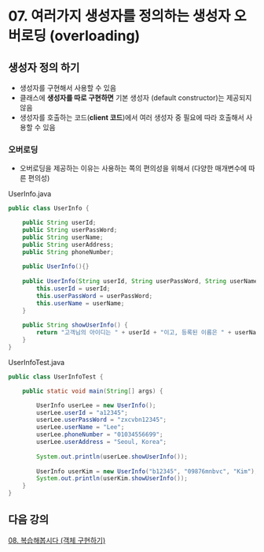 # 07. 여러가지 생성자를 정의하는 생성자 오버로딩 (overloading)

## 생성자 정의 하기

- 생성자를 구현해서 사용할 수 있음
- 클래스에 **생성자를 따로 구현하면** 기본 생성자 (default constructor)는 제공되지 않음
- 생성자를 호출하는 코드(**client 코드**)에서 여러 생성자 중 필요에 따라 호출해서 사용할 수 있음

### 오버로딩

- 오버로딩을 제공하는 이유는 사용하는 쪽의 편의성을 위해서 (다양한 매개변수에 따른 편의성)

UserInfo.java
```java
public class UserInfo {

	public String userId;
	public String userPassWord;
	public String userName;
	public String userAddress;
	public String phoneNumber;
	
	public UserInfo(){}
	
	public UserInfo(String userId, String userPassWord, String userName) {
		this.userId = userId;
		this.userPassWord = userPassWord;
		this.userName = userName;
	}
	
	public String showUserInfo() {
		return "고객님의 아이디는 " + userId + "이고, 등록된 이름은 " + userName + "입니다."; 
	}
}
```

UserInfoTest.java
```java
public class UserInfoTest {

	public static void main(String[] args) {

		UserInfo userLee = new UserInfo();
		userLee.userId = "a12345";
		userLee.userPassWord = "zxcvbn12345";
		userLee.userName = "Lee";
		userLee.phoneNumber = "01034556699";
		userLee.userAddress = "Seoul, Korea";
		
		System.out.println(userLee.showUserInfo());
		
		UserInfo userKim = new UserInfo("b12345", "09876mnbvc", "Kim");
		System.out.println(userKim.showUserInfo());
	}
}
```


## 다음 강의 
[08. 복습해봅시다 (객체 구현하기)](https://gitlab.com/easyspubjava/javacoursework/-/blob/master/Chapter2/2-08/README.md)
